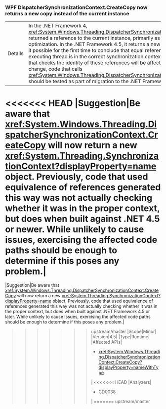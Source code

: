 ### WPF DispatcherSynchronizationContext.CreateCopy now returns a new copy instead of the current instance

|   |   |
|---|---|
|Details|In the .NET Framework 4, <xref:System.Windows.Threading.DispatcherSynchronizationContext.CreateCopy> returned a reference to the current instance, primarily as a performance optimization. In the .NET Framework 4.5, it returns a new instance which makes it possible for the first time to conclude that equal references indicate the executing thread is in the correct synchronization context.  It is unlikely that code that checks the identity of these references will be affected, but because of the change, code that calls <xref:System.Windows.Threading.DispatcherSynchronizationContext.CreateCopy> should be tested as part of migration to the .NET Framework 4.5 or newer.|
<<<<<<< HEAD
|Suggestion|Be aware that <xref:System.Windows.Threading.DispatcherSynchronizationContext.CreateCopy> will now return a new <xref:System.Threading.SynchronizationContext?displayProperty=name> object. Previously, code that used equivalence of references generated this way was not actually checking whether it was in the proper context, but does when built against .NET 4.5 or newer.  While unlikely to cause issues, exercising the affected code paths should be enough to determine if this poses any problem.|
=======
|Suggestion|Be aware that <xref:System.Windows.Threading.DispatcherSynchronizationContext.CreateCopy> will now return a new <xref:System.Threading.SynchronizationContext?displayProperty=name> object. Previously, code that used equivalence of references generated this way was not actually checking whether it was in the proper context, but does when built against .NET Framework 4.5 or later.  While unlikely to cause issues, exercising the affected code paths should be enough to determine if this poses any problem.|
>>>>>>> upstream/master
|Scope|Minor|
|Version|4.5|
|Type|Runtime|
|Affected APIs|<ul><li><xref:System.Windows.Threading.DispatcherSynchronizationContext.CreateCopy?displayProperty=nameWithType></li></ul>|
<<<<<<< HEAD
|Analyzers|<ul><li>CD0038</li></ul>|
=======
>>>>>>> upstream/master

